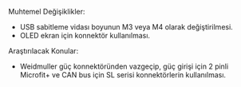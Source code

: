 Muhtemel Değişiklikler:
* USB sabitleme vidası boyunun M3 veya M4 olarak değiştirilmesi.
* OLED ekran için konnektör kullanılması.



Araştırılacak Konular:
* Weidmuller güç konnektöründen vazgeçip, güç girişi için 2 pinli Microfit+ ve CAN bus için SL serisi konnektörlerin kullanılması.
